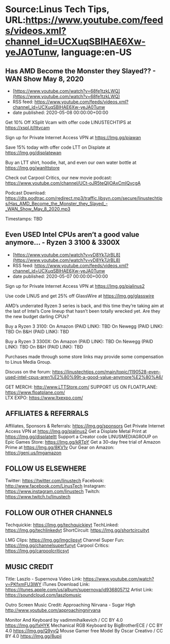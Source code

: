 # Source:Linus Tech Tips, URL:https://www.youtube.com/feeds/videos.xml?channel_id=UCXuqSBlHAE6Xw-yeJA0Tunw, language:en-US

## Has AMD Become the Monster they Slayed?? - WAN Show May 8, 2020
 - [https://www.youtube.com/watch?v=68fe1tzkLWQ](https://www.youtube.com/watch?v=68fe1tzkLWQ)
 - RSS feed: https://www.youtube.com/feeds/videos.xml?channel_id=UCXuqSBlHAE6Xw-yeJA0Tunw
 - date published: 2020-05-08 00:00:00+00:00

Get 10% Off XSplit Vcam with offer code LINUSTECHTIPS at https://xspl.it/lttvcam

Sign up for Private Internet Access VPN at https://lmg.gg/piawan

Save 15% today with offer code LTT on Displate at https://lmg.gg/displatewan

Buy an LTT shirt, hoodie, hat, and even our own water bottle at https://lmg.gg/wanlttstore

Check out Carpool Critics, our new movie podcast: https://www.youtube.com/channel/UCt-oJR5teQIjOAxCmIQvcgA

Podcast Download: https://dts.podtrac.com/redirect.mp3/traffic.libsyn.com/secure/linustechtips/Has_AMD_Become_the_Monster_they_Slayed_-_WAN_Show_May_8_2020.mp3

Timestamps: TBD

## Even USED Intel CPUs aren’t a good value anymore… - Ryzen 3 3100 & 3300X
 - [https://www.youtube.com/watch?v=vD8Yk7JrBL8](https://www.youtube.com/watch?v=vD8Yk7JrBL8)
 - RSS feed: https://www.youtube.com/feeds/videos.xml?channel_id=UCXuqSBlHAE6Xw-yeJA0Tunw
 - date published: 2020-05-07 00:00:00+00:00

Sign up for Private Internet Access VPN at https://lmg.gg/pialinus2

Use code LINUS and get 25% off GlassWire at https://lmg.gg/glasswire

AMD’s underrated Ryzen 3 series is back, and this time they’re taking aim at the last of Intel’s Core lineup that hasn’t been totally wrecked yet. Are they the new budget darling CPUs?

Buy a Ryzen 3 3100:
On Amazon (PAID LINK): TBD
On Newegg (PAID LINK): TBD
On B&H (PAID LINK): TBD

Buy a Ryzen 3 3300X:
On Amazon (PAID LINK): TBD
On Newegg (PAID LINK): TBD
On B&H (PAID LINK): TBD

Purchases made through some store links may provide some compensation to Linus Media Group.

Discuss on the forum: https://linustechtips.com/main/topic/1190528-even-used-intel-cpus-aren%E2%80%99t-a-good-value-anymore%E2%80%A6/


GET MERCH: http://www.LTTStore.com/
SUPPORT US ON FLOATPLANE: https://www.floatplane.com/  
LTX EXPO: https://www.ltxexpo.com/   

AFFILIATES & REFERRALS
---------------------------------------------------
Affiliates, Sponsors & Referrals: https://lmg.gg/sponsors
Get Private Internet Access VPN at https://lmg.gg/pialinus2
Get a Displate Metal Print at https://lmg.gg/displateltt
Support a Creator code LINUSMEDIAGROUP on Epic Games Store: https://lmg.gg/kRTpY
Get a 30-day free trial of Amazon Prime at https://lmg.gg/8KV1v
Our Gear on Amazon: https://geni.us/lmgamazon
 
FOLLOW US ELSEWHERE
---------------------------------------------------  
Twitter: https://twitter.com/linustech
Facebook: http://www.facebook.com/LinusTech
Instagram: https://www.instagram.com/linustech
Twitch: https://www.twitch.tv/linustech

FOLLOW OUR OTHER CHANNELS
---------------------------------------------------  
Techquickie: https://lmg.gg/techquickieyt
TechLinked: https://lmg.gg/techlinkedyt
ShortCircuit: https://lmg.gg/shortcircuityt

LMG Clips: https://lmg.gg/lmgclipsyt
Channel Super Fun: https://lmg.gg/channelsuperfunyt
Carpool Critics: https://lmg.gg/carpoolcriticsyt

MUSIC CREDIT
---------------------------------------------------  
Title: Laszlo - Supernova
Video Link: https://www.youtube.com/watch?v=PKfxmFU3lWY
iTunes Download Link: https://itunes.apple.com/us/album/supernova/id936805712
Artist Link: https://soundcloud.com/laszlomusic

Outro Screen Music Credit: Approaching Nirvana - Sugar High http://www.youtube.com/approachingnirvana

Monitor And Keyboard by vadimmihalkevich / CC BY 4.0 https://lmg.gg/fxHYK 
Mechanical RGB Keyboard by BigBrotherECE / CC BY 4.0 https://lmg.gg/Q9yyQ 
Mouse Gamer free Model By Oscar Creativo / CC BY 4.0 https://lmg.gg/8upii

